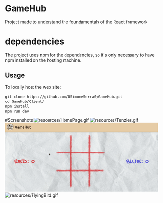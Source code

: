 # GameHub
Project made to understand the foundamentals of the React framework


# dependencies
The project uses npm for the dependencies, so it's only necessary to have npm installed on the hosting machine.


## Usage
To locally host the web site:
```
git clone https://github.com/0SimoneSerra0/GameHub.git
cd GameHub/Client/
npm install
npm run dev
```


#Screenshots
![resources/HomePage.gif](/resources/HomePage.gif)
![resources/Tenzies.gif](/resources/Tenzies.gif)
![resources/TicTacToe.gif](/resources/TicTacToe.gif)
![resources/FlyingBird.gif](/resources/FlyingBird.gif)
